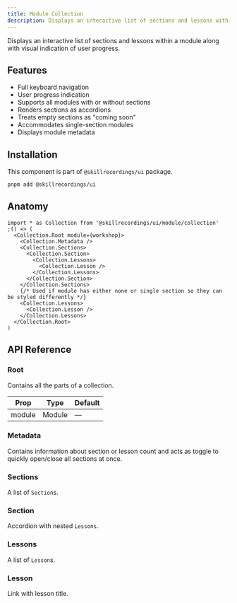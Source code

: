 ```yaml
---
title: Module Collection
description: Displays an interactive list of sections and lessons within a module along with visual indication of user progress.
---
```


Displays an interactive list of sections and lessons within a module along with visual indication of user progress.

## Features

- Full keyboard navigation
- User progress indication
- Supports all modules with or without sections
- Renders sections as accordions
- Treats empty sections as "coming soon"
- Accommodates single-section modules
- Displays module metadata

## Installation

This component is part of `@skillrecordings/ui` package.

```bash
pnpm add @skillrecordings/ui
```

## Anatomy

```tsx
import * as Collection from '@skillrecordings/ui/module/collection'
;() => (
  <Collection.Root module={workshop}>
    <Collection.Metadata />
    <Collection.Sections>
      <Collection.Section>
        <Collection.Lessons>
          <Collection.Lesson />
        </Collection.Lessons>
      </Collection.Section>
    </Collection.Sections>
    {/* Used if module has either none or single section so they can be styled differently */}
    <Collection.Lessons>
      <Collection.Lesson />
    </Collection.Lessons>
  </Collection.Root>
)
```

## API Reference

### Root

Contains all the parts of a collection.

| Prop   | Type   | Default |
| ------ | ------ | ------- |
| module | Module | —       |

### Metadata

Contains information about section or lesson count and acts as toggle to quickly open/close all sections at once.

### Sections

A list of `Section`s.

### Section

Accordion with nested `Lessons`.

### Lessons

A list of `Lesson`s.

### Lesson

Link with lesson title.
